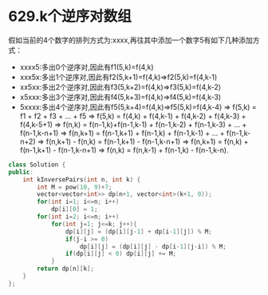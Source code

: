 # 629.k个逆序对数组

假如当前的4个数字的排列方式为:xxxx,再往其中添加一个数字5有如下几种添加方式：
- xxxx5:多出0个逆序对,因此有f1(5,k)=f(4,k)
- xxx5x:多出1个逆序对,因此有f2(5,k+1)=f(4,k)=>f2(5,k)=f(4,k-1)
- xx5xx:多出2个逆序对,因此有f3(5,k+2)=f(4,k)=>f3(5,k)=f(4,k-2)
- x5xxx:多出3个逆序对,因此有f4(5,k+3)=f(4,k)=>f4(5,k)=f(4,k-3)
- 5xxxx:多出4个逆序对,因此有f5(5,k+4)=f(4,k)=>f5(5,k)=f(4,k-4)
=>
f(5,k) = f1 + f2 + f3 + ... + f5
=>
f(5,k) = f(4,k) + f(4,k-1) + f(4,k-2) + f(4,k-3) + f(4,k-5+1)
=>
f(n,k) = f(n-1,k)+f(n-1,k-1) + f(n-1,k-2) + f(n-1,k-3) + ... + f(n-1,k-n+1)
=>
f(n,k+1) = f(n-1,k+1) + f(n-1,k) + f(n-1,k-1) + ... + f(n-1,k-n+2)
=>
f(n,k+1) - f(n,k) = f(n-1,k+1) - f(n-1,k-n+1)
=>
f(n,k+1) = f(n,k) + f(n-1,k+1) - f(n-1,k-n+1)
=>
f(n,k) = f(n,k-1) + f(n-1,k) - f(n-1,k-n).

```cpp
class Solution {
public:
    int kInversePairs(int n, int k) {
        int M = pow(10, 9)+7;
        vector<vector<int>> dp(n+1, vector<int>(k+1, 0));
        for(int i=1; i<=n; i++)
            dp[i][0] = 1;
        for(int i=2; i<=n; i++)
            for(int j=1; j<=k; j++){
                dp[i][j] = (dp[i][j-1] + dp[i-1][j]) % M;
                if(j-i >= 0)
                    dp[i][j] = (dp[i][j] - dp[i-1][j-i]) % M;
                if(dp[i][j] < 0) dp[i][j] += M;
            }
        return dp[n][k];
    }
};
```
